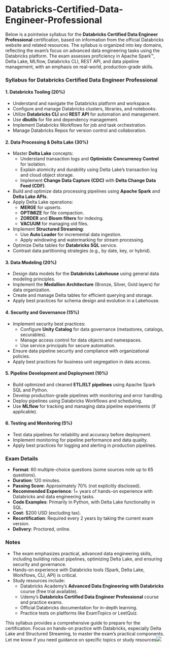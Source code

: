 # Databricks-Certified-Data-Engineer-Professional

Below is a pointwise syllabus for the **Databricks Certified Data Engineer Professional** certification, based on information from the official Databricks website and related resources. The syllabus is organized into key domains, reflecting the exam’s focus on advanced data engineering tasks using the Databricks platform. The exam assesses proficiency in Apache Spark™, Delta Lake, MLflow, Databricks CLI, REST API, and data pipeline management, with an emphasis on real-world, production-grade skills.[](https://www.databricks.com/learn/certification/data-engineer-professional)[](https://medium.com/%40jitu028/passing-the-databricks-certified-data-engineer-professional-exam-8e7dd4d8557a)[](https://www.whizlabs.com/blog/databricks-certified-data-engineer-professional-guide/)

### Syllabus for Databricks Certified Data Engineer Professional

#### 1. Databricks Tooling (20%)
   - Understand and navigate the Databricks platform and workspace.
   - Configure and manage Databricks clusters, libraries, and notebooks.
   - Utilize **Databricks CLI** and **REST API** for automation and management.
   - Use **dbutils** for file and dependency management.
   - Implement Databricks Workflows for job and task orchestration.
   - Manage Databricks Repos for version control and collaboration.

#### 2. Data Processing & Delta Lake (30%)
   - Master **Delta Lake** concepts:
     - Understand transaction logs and **Optimistic Concurrency Control** for isolation.
     - Explain atomicity and durability using Delta Lake’s transaction log and cloud object storage.
     - Implement **Change Data Capture (CDC)** with **Delta Change Data Feed (CDF)**.
   - Build and optimize data processing pipelines using **Apache Spark** and **Delta Lake APIs**.
   - Apply Delta Lake operations:
     - **MERGE** for upserts.
     - **OPTIMIZE** for file compaction.
     - **ZORDER** and **Bloom filters** for indexing.
     - **VACUUM** for managing old files.
   - Implement **Structured Streaming**:
     - Use **Auto Loader** for incremental data ingestion.
     - Apply windowing and watermarking for stream processing.
   - Optimize Delta tables for **Databricks SQL** service.
   - Contrast data partitioning strategies (e.g., by date, key, or hybrid).

#### 3. Data Modeling (20%)
   - Design data models for the **Databricks Lakehouse** using general data modeling principles.
   - Implement the **Medallion Architecture** (Bronze, Silver, Gold layers) for data organization.
   - Create and manage Delta tables for efficient querying and storage.
   - Apply best practices for schema design and evolution in a Lakehouse.

#### 4. Security and Governance (15%)
   - Implement security best practices:
     - Configure **Unity Catalog** for data governance (metastores, catalogs, securables).
     - Manage access control for data objects and namespaces.
     - Use service principals for secure automation.
   - Ensure data pipeline security and compliance with organizational policies.
   - Apply best practices for business unit segregation in data access.

#### 5. Pipeline Development and Deployment (10%)
   - Build optimized and cleaned **ETL/ELT pipelines** using Apache Spark SQL and Python.
   - Develop production-grade pipelines with monitoring and error handling.
   - Deploy pipelines using Databricks Workflows and scheduling.
   - Use **MLflow** for tracking and managing data pipeline experiments (if applicable).

#### 6. Testing and Monitoring (5%)
   - Test data pipelines for reliability and accuracy before deployment.
   - Implement monitoring for pipeline performance and data quality.
   - Apply best practices for logging and alerting in production pipelines.

### Exam Details
- **Format**: 60 multiple-choice questions (some sources note up to 65 questions).[](https://medium.com/%40jitu028/passing-the-databricks-certified-data-engineer-professional-exam-8e7dd4d8557a)
- **Duration**: 120 minutes.
- **Passing Score**: Approximately 70% (not explicitly disclosed).[](https://www.chaosgenius.io/blog/databricks-certification/)
- **Recommended Experience**: 1+ years of hands-on experience with Databricks and data engineering tasks.[](https://www.databricks.com/learn/certification/data-engineer-professional)
- **Code Examples**: Primarily in Python, with Delta Lake functionality in SQL.[](https://www.databricks.com/learn/certification/data-engineer-professional)
- **Cost**: $200 USD (excluding tax).[](https://www.chaosgenius.io/blog/databricks-certification/)
- **Recertification**: Required every 2 years by taking the current exam version.[](https://www.databricks.com/learn/certification/data-engineer-professional)
- **Delivery**: Proctored, online.

### Notes
- The exam emphasizes practical, advanced data engineering skills, including building robust pipelines, optimizing Delta Lake, and ensuring security and governance.
- Hands-on experience with Databricks tools (Spark, Delta Lake, Workflows, CLI, API) is critical.
- Study resources include:
  - Databricks Academy’s **Advanced Data Engineering with Databricks** course (free trial available).[](https://www.reddit.com/r/dataengineering/comments/160nyxw/just_got_certified_databricks_certified_data/)
  - Udemy’s **Databricks Certified Data Engineer Professional** course and practice exams.[](https://medium.com/%40jitu028/passing-the-databricks-certified-data-engineer-professional-exam-8e7dd4d8557a)[](https://www.udemy.com/course/databricks-certified-data-engineer-professional/)
  - Official Databricks documentation for in-depth learning.[](https://www.reddit.com/r/databricks/comments/1fsrhip/passed_data_engineer_associate_certification_exam/)
  - Practice tests on platforms like ExamTopics or LeetQuiz.[](https://www.examtopics.com/exams/databricks/certified-data-engineer-professional/)[](https://www.reddit.com/r/databricks/comments/1eketdw/i_created_a_free_databricks_certificate_questions/)

This syllabus provides a comprehensive guide to prepare for the certification. Focus on hands-on practice with Databricks, especially Delta Lake and Structured Streaming, to master the exam’s practical components. Let me know if you need guidance on specific topics or study resources![](https://www.databricks.com/learn/certification/data-engineer-professional)[](https://medium.com/%40jitu028/passing-the-databricks-certified-data-engineer-professional-exam-8e7dd4d8557a)[](https://www.whizlabs.com/blog/databricks-certified-data-engineer-professional-guide/)
